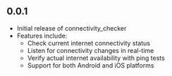## 0.0.1

* Initial release of connectivity_checker
* Features include:
    * Check current internet connectivity status
    * Listen for connectivity changes in real-time
    * Verify actual internet availability with ping tests
    * Support for both Android and iOS platforms